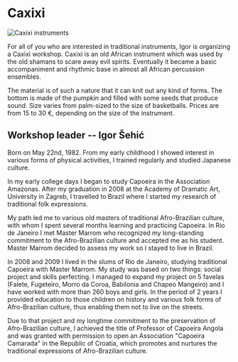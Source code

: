 # Caxixi

![Caxixi instruments](/assets/workshops/navigation/caxixi.jpg)

For all of you who are interested in traditional instruments, Igor is
organizing a Caxixi workshop. Caxixi is an old African instrument which was
used by the old shamans to scare away evil spirits. Eventually it became a
basic accompaniment and rhythmic base in almost all African percussion
ensembles.

The material is of such a nature that it can knit out any kind of forms. The
bottom is made of the pumpkin and filled with some seeds that produce sound.
Size varies from palm-sized to the size of basketballs. Prices are from 15 to
30 €, depending on the size of the instrument.

## Workshop leader -- **Igor Šehić**

Born on May 22nd, 1982. From my early childhood I showed interest in various
forms of physical activities, I trained regularly and studied Japanese culture.

In my early college days I began to study Capoeira in the Association Amazonas.
After my graduation in 2008 at the Academy of Dramatic Art, University in
Zagreb, I travelled to Brazil where I started my research of traditional folk
expressions.

My path led me to various old masters of traditional Afro-Brazilian culture,
with whom I spent several months learning and practicing Capoeira. In Rio de
Janeiro I met Master Marrom who recognized my long-standing commitment to the
Afro-Brazilian culture and accepted me as his student. Master Marrom decided to
assess my work so I stayed to live in Brazil.

In 2008 and 2009 I lived in the slums of Rio de Janeiro, studying traditional
Capoeira with Master Marrom. My study was based on two things: social project
and skills perfecting. I managed to expand my project on 5 favelas (Falete,
Fugeteiro, Morro da Coroa, Babilonia and Chapeo Mangeiro) and I have worked
with more than 260 boys and girls. In the period of 2 years I provided
education to those children on history and various folk forms of Afro-Brazilian
culture, thus enabling them not to live on the streets.

Due to that project and my longtime commitment to the preservation of
Afro-Brazilian culture, I achieved the title of Professor of Capoeira Angola
and was granted with permission to open an Association "Capoeira Camarada" in
the Republic of Croatia, which promotes and nurtures the traditional
expressions of Afro-Brazilian culture.
